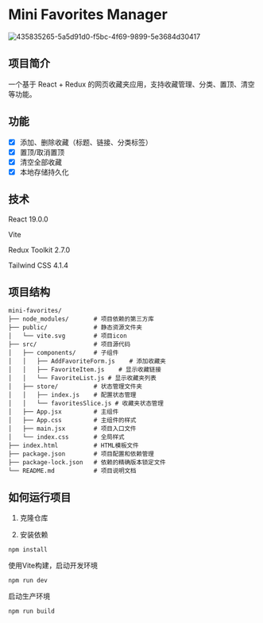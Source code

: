 # Mini Favorites Manager
![435835265-5a5d91d0-f5bc-4f69-9899-5e3684d30417](https://github.com/user-attachments/assets/a68ef398-4f1d-4340-a013-41008ec3b115)
## 项目简介
一个基于 React + Redux 的网页收藏夹应用，支持收藏管理、分类、置顶、清空等功能。

## 功能

- [x] 添加、删除收藏（标题、链接、分类标签）
- [x] 置顶/取消置顶
- [x] 清空全部收藏
- [x] 本地存储持久化

## 技术
React 19.0.0

Vite

Redux Toolkit 2.7.0

Tailwind CSS 4.1.4
## 项目结构
```
mini-favorites/
├── node_modules/       # 项目依赖的第三方库
├── public/             # 静态资源文件夹
│   └── vite.svg        # 项目icon
├── src/                # 项目源代码
│   ├── components/     # 子组件
│   │   ├── AddFavoriteForm.js    # 添加收藏夹
│   │   ├── FavoriteItem.js    # 显示收藏链接
│   │   └── FavoriteList.js # 显示收藏夹列表
│   ├── store/          # 状态管理文件夹
│   │   ├── index.js    # 配置状态管理
│   │   └── favoritesSlice.js # 收藏夹状态管理
│   ├── App.jsx         # 主组件
│   ├── App.css         # 主组件的样式
│   ├── main.jsx        # 项目入口文件
│   └── index.css       # 全局样式
├── index.html          # HTML模板文件
├── package.json        # 项目配置和依赖管理
├── package-lock.json   # 依赖的精确版本锁定文件
└── README.md           # 项目说明文档
```
## 如何运行项目
1. 克隆仓库

2. 安装依赖

```code
npm install
```
使用Vite构建，启动开发环境

```code
npm run dev
```
启动生产环境
```code
npm run build
```
